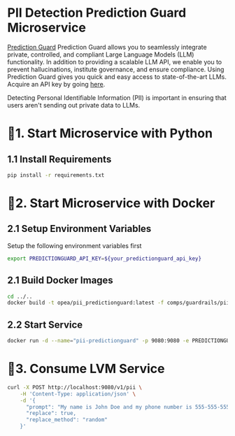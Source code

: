 # PII Detection Prediction Guard Microservice

[Prediction Guard](https://docs.predictionguard.com) Prediction Guard allows you to seamlessly integrate private, controlled, and compliant Large Language Models (LLM) functionality. In addition to providing a scalable LLM API, we enable you to prevent hallucinations, institute governance, and ensure compliance. Using Prediction Guard gives you quick and easy access to state-of-the-art LLMs. Acquire an API key by going [here](https://mailchi.mp/predictionguard/getting-started).

Detecting Personal Identifiable Information (PII) is important in ensuring that users aren't sending out private data to LLMs.

# 🚀1. Start Microservice with Python

## 1.1 Install Requirements

```bash
pip install -r requirements.txt
```

# 🚀2. Start Microservice with Docker

## 2.1 Setup Environment Variables

Setup the following environment variables first

```bash
export PREDICTIONGUARD_API_KEY=${your_predictionguard_api_key}
```

## 2.1 Build Docker Images

```bash
cd ../..
docker build -t opea/pii_predictionguard:latest -f comps/guardrails/pii_detection/predictionguard/docker/Dockerfile .
```

## 2.2 Start Service

```bash
docker run -d --name="pii-predictionguard" -p 9080:9080 -e PREDICTIONGUARD_API_KEY=$PREDICTIONGUARD_API_KEY opea/pii_predictionguard:latest
```

# 🚀3. Consume LVM Service

```bash
curl -X POST http://localhost:9080/v1/pii \
    -H 'Content-Type: application/json' \
    -d '{
      "prompt": "My name is John Doe and my phone number is 555-555-5555.",
      "replace": true,
      "replace_method": "random"
    }' 
```